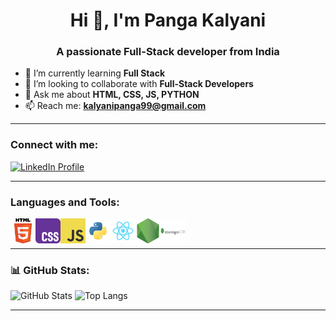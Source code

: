
<h1 align="center">Hi 👋, I'm Panga Kalyani </h1>
<h3 align="center">A passionate Full-Stack developer from India</h3>

- 🌱 I’m currently learning **Full Stack**
- 🤝 I’m looking to collaborate with **Full-Stack Developers**
- 💬 Ask me about **HTML, CSS, JS, PYTHON**
- 📫 Reach me: **kalyanipanga99@gmail.com**

---

### Connect with me:
<p align="left">
<a href="https://www.linkedin.com/in/kalyani-panga-687626255/" target="_self">
  <img src="https://img.icons8.com/color/48/000000/linkedin.png" alt="LinkedIn Profile"/>
</a>

---

### Languages and Tools:
<img align="left" alt="HTML5" width="40px" src="https://raw.githubusercontent.com/github/explore/master/topics/html/html.png" />
<img align="left" alt="CSS3" width="40px" src="https://raw.githubusercontent.com/github/explore/master/topics/css/css.png" />
<img align="left" alt="JavaScript" width="40px" src="https://raw.githubusercontent.com/github/explore/master/topics/javascript/javascript.png" />
<img align="left" alt="Python" width="40px" src="https://raw.githubusercontent.com/github/explore/master/topics/python/python.png" />
<img align="left" alt="React" width="40px" src="https://raw.githubusercontent.com/github/explore/master/topics/react/react.png" />
<img align="left" alt="Node.js" width="40px" src="https://raw.githubusercontent.com/github/explore/master/topics/nodejs/nodejs.png" />
<img align="left" alt="MongoDB" width="40px" src="https://raw.githubusercontent.com/github/explore/master/topics/mongodb/mongodb.png" />
<br/><br/>

---

### 📊 GitHub Stats:

![GitHub Stats](https://github-readme-stats.vercel.app/api?username=kalyani2327&show_icons=true&theme=radical)
![Top Langs](https://github-readme-stats.vercel.app/api/top-langs/?username=kalyani2327&layout=compact&theme=radical)

---


